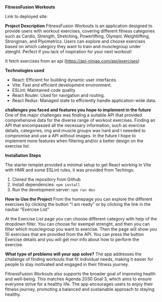 **FitnessFusion Workouts**

Link to deployed site:

**Project Description**
FitnessFusion Workouts is an application designed to provide users with workout exercises, covering different fitness categories such as Cardio, Strength, Stretching, Powerlifting, Olympic Weightlifting, Strongman, and Plyometrics. Users can explore and choose exercises based on which category they want to train and musclegroup under stenght. Perfect if you lack of inspiration for your next workout!

 It fetch exercises from an api (https://api-ninjas.com/api/exercises)

**Technologies used**
- React: Efficient for building dynamic user interfaces.
- Vite: Fast and efficient development environment.
- ESLint: Maintained code quality
- React Router: Used for navigation and routing.
- React Redux: Managed state to efficiently handle application-wide data.

**challenges you faced and features you hope to implement in the future**
One of the major challenges was finding a suitable API that provided comprehensive data for the diverse range of workout exercises. Finding an API that encompassed all the necessary information, such as exercise details, categories, img and muscle groups was hard and I neeeded to compromise and use a API without images. In the future I hope to implement more features when filtering and/or a better design on the exercise list.


**Installation Steps**

The starter templet provided a minimal setup to get React working in Vite with HMR and some ESLint rules, it was provided from Techingo.

1. Cloned the repository from Github
2. Install dependencies: `npm install`
3. Run the development server: `npm run dev`


**How to Use the Project**
From the homepage you can explore the different exercises by clicking the button "I am ready" or by clicking the link in the navbar "Exercise List"  

At the Exercise List page you can choose different category with help of the dropdown filter. You can choose for exempel strenght, and then you can filter which musclegroup you want to exercise. Then the page will show you 10 exercises that are provided from the API. You can press the button Exercise details and you will get mor info about how to perform the exercise. 

**What type of problems will your app solve?**
The app addresses the challenge of finding workouts that fit individual needs, making it easier for people to stay motivated and engaged in their fitness journey.

FitnessFusion Workouts also supports the broader goal of improving health and well-being. This matches Agenda 2030 Goal 3, which aims to ensure everyone strive for a healthy life. The app encourages users to enjoy their fitness journey, promoting a balanced and sustainable approach to staying healthy.

